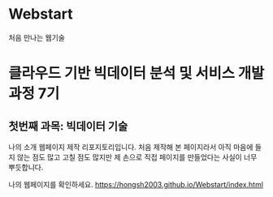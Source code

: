 # Webstart
처음 만나는 웹기술

# 클라우드 기반 빅데이터 분석 및 서비스 개발 과정 7기
## 첫번째 과목: 빅데이터 기술

나의 소개 웹페이지 제작 리포지토리입니다.
처음 제작해 본 페이지라서 아직 마음에 들지 않는 점도 많고 고칠 점도 많지만 제 손으로 직접 페이지를 만들었다는 사실이 너무 뿌듯합니다.

나의 웹페이지를 확인하세요.
https://hongsh2003.github.io/Webstart/index.html
